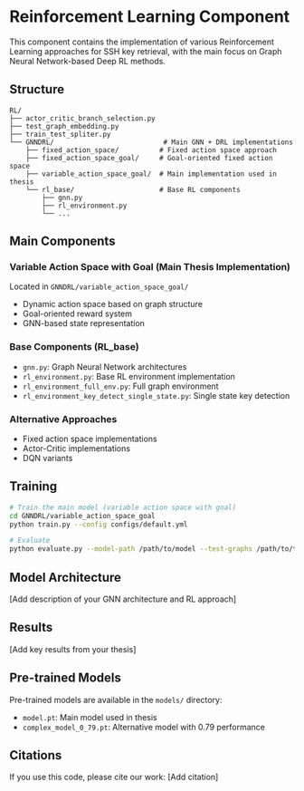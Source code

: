 # Reinforcement Learning Component

This component contains the implementation of various Reinforcement Learning approaches for SSH key retrieval, with the main focus on Graph Neural Network-based Deep RL methods.

## Structure

```
RL/
├── actor_critic_branch_selection.py
├── test_graph_embedding.py
├── train_test_spliter.py
└── GNNDRL/                           # Main GNN + DRL implementations
    ├── fixed_action_space/          # Fixed action space approach
    ├── fixed_action_space_goal/     # Goal-oriented fixed action space
    ├── variable_action_space_goal/  # Main implementation used in thesis
    └── rl_base/                     # Base RL components
        ├── gnn.py
        ├── rl_environment.py
        └── ...
```

## Main Components

### Variable Action Space with Goal (Main Thesis Implementation)
Located in `GNNDRL/variable_action_space_goal/`
- Dynamic action space based on graph structure
- Goal-oriented reward system
- GNN-based state representation

### Base Components (RL_base)
- `gnn.py`: Graph Neural Network architectures
- `rl_environment.py`: Base RL environment implementation
- `rl_environment_full_env.py`: Full graph environment
- `rl_environment_key_detect_single_state.py`: Single state key detection

### Alternative Approaches
- Fixed action space implementations
- Actor-Critic implementations
- DQN variants

## Training

```bash
# Train the main model (variable action space with goal)
cd GNNDRL/variable_action_space_goal
python train.py --config configs/default.yml

# Evaluate
python evaluate.py --model-path /path/to/model --test-graphs /path/to/test/data
```

## Model Architecture

[Add description of your GNN architecture and RL approach]

## Results

[Add key results from your thesis]

## Pre-trained Models

Pre-trained models are available in the `models/` directory:
- `model.pt`: Main model used in thesis
- `complex_model_0_79.pt`: Alternative model with 0.79 performance

## Citations

If you use this code, please cite our work:
[Add citation]
